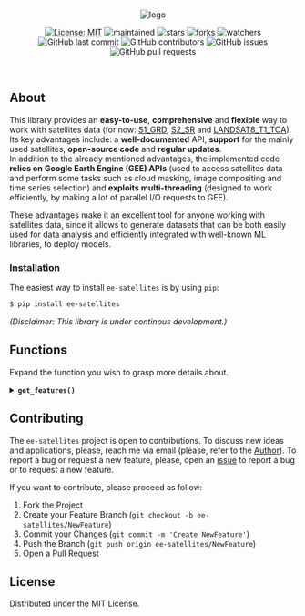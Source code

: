 <br>

<div align="center">

<img src="https://i.ibb.co/bPMchfz/logo.png" alt="logo" border="0"><br>

[![License: MIT](https://img.shields.io/badge/license-MIT-yellow.svg)](https://github.com/Amatofrancesco99/master-thesis/blob/main/Notebooks/1-features-extraction/utils/LICENSE)
![maintained](https://img.shields.io/badge/maintained%3F-YES-green.svg)
![stars](https://img.shields.io/github/stars/Amatofrancesco99/master-thesis.svg)
![forks](https://img.shields.io/github/forks/Amatofrancesco99/master-thesis.svg)
![watchers](https://img.shields.io/github/watchers/Amatofrancesco99/master-thesis.svg) <br>
![GitHub last commit](https://img.shields.io/github/last-commit/Amatofrancesco99/master-thesis)
![GitHub contributors](https://img.shields.io/github/contributors/Amatofrancesco99/master-thesis)
![GitHub issues](https://img.shields.io/github/issues/Amatofrancesco99/master-thesis)
![GitHub pull requests](https://img.shields.io/github/issues-pr/Amatofrancesco99/master-thesis)

</div><br>

## **About**
This library provides an **easy-to-use**, **comprehensive** and **flexible** way to work with satellites data (for now: [S1_GRD](https://developers.google.com/earth-engine/datasets/catalog/COPERNICUS_S1_GRD), [S2_SR](https://developers.google.com/earth-engine/datasets/catalog/COPERNICUS_S2_SR) and [LANDSAT8_T1_TOA](https://developers.google.com/earth-engine/datasets/catalog/LANDSAT_LC08_C02_T1_TOA)). Its key advantages include: a **well-documented** API, **support** for the mainly used satellites, **open-source code** and **regular updates**.<br> In addition to the already mentioned advantages, the implemented code **relies on Google Earth Engine (GEE) APIs** (used to access satellites data and perform some tasks such as cloud masking, image compositing and time series selection) and **exploits multi-threading** (designed to work efficiently, by making a lot of parallel I/O requests to GEE).

These advantages make it an excellent tool for anyone working with satellites data, since it allows to generate datasets that can be both easily used for data analysis and efficiently integrated with well-known ML libraries, to deploy models.

### **Installation**
The easiest way to install `ee-satellites` is by using `pip`:
```bash
$ pip install ee-satellites
```

*(Disclaimer: This library is under continous development.)*

## **Functions** 
Expand the function you wish to grasp more details about.
    <details> 
        <summary><b>`get_features()`</b></summary>

It allows to get from an [input pandas DataFrame](#input-dataframe) composed of fields information, [an output DataFrame](#output-dataframe) that contains for each time a [selected satellite](#how-to-execute-it) (sentinel-1, sentinel-2 or landsat-8) passed over the specified fields, within a given time period, all the mean values of some of the most used indexes (optical, radar or thermal).

The `filters_params` parameter is a list (default: `None`) containing the values of the Earth Engine filters to be used for extracting Image Collections, with the specified sentinel satellites. For Sentinel-2 the first parameter in the list is the value of the `CLOUDY_PIXEL_PERCENTAGE` filter (`LESS OR EQUAL TO` - values in range `[0, 100]`), whereas for Sentinel-1 the first parameter in the list is the value of the `orbitProperties_pass` filter (`ASCENDING` or `DESCENDING`).

The `fields_threads` parameter (default: `4`) is the number of threads to dedicate to parallelization of GEE API requests over the fields level, the remaining ones instead are used to apply parallelization over dates level. The value of this parameter should be high (with respect to the overall number of threads exploitable) if you have a lot of crop fields but a little time-span to consider, whereas if you have fewer fields but a bigger time-span you should decrease this parameter. Finally, if you have a lot of fields with a lot of dates to process it is optimal to consider half of the overall number of threads available on the device used to perform the I/O requests. <br>A correct choice of this parameter can drastically reduce the features extraction time.

See the [code](https://github.com/Amatofrancesco99/master-thesis/blob/main/Notebooks/1-features-extraction/utils/ee_satellites.py) for a better understanding.

### Input DataFrame
The input DataFrame, lets suppose named `fields_df`, should be structured as follows (just columns position matters):

| field_name      |              polygon_coordinates                  |
|-----------------|---------------------------------------------------|
| P-BLD           |  [(-4.202723286616649, 43.39683579015289), (-4...]|
| P-BLLT1         | [(-4.085622203603083, 43.429605845026266), (-4...]|
| P-BLLT2         | [(-4.084840437376829, 43.430826294936246), (-4...]|
| P-CBRCS1        | [(-4.200826431306206, 43.39067464298489), (-4....]|
| ...             |             ...                                   |
| P-VNS 	      | [(-4.151167740565273, 43.40535762666503), (-4....]|


### How to execute it?

First you have to initialize and authorize the Google Earth Engine APIs.

```python
import ee, ee_satellites

ee.Authenticate()
ee.Initialize()
```

Then, supposing that you have already loaded the `fields_df` pandas DataFrame, you have just to run the following code. Change the `satellite` parameter value in case you want `sentinel-1`, or `landasat-8`, indexes extracted for the fields specified (within the time period selected - be careful that the given date format is consistent with [ISO 8601](https://it.wikipedia.org/wiki/ISO_8601) notation). See the above general function description, instead, to comprehend what `filters_params` and `fields_threads` parameters are useful for.

```python
df = ee_satellites.get_features(fields_df, '2022-01-01', '2022-12-31', satellite='sentinel-2', filters_params=['40'], fields_threads=3)
```

### Output DataFrame
The output generated DataFrame, namely `df`, will be structured as follows:
| field_name | s2_acquisition_date | B1 | B2 | B3 | ... | MCARI2 | BSI | GLI | ALTERATION | SDI |
|------------|---------------------|----|----|----|-----|--------|-----|-----|------------|-----|
P-BLD | 2022-01-06 | 2.260204    | 119.981293  | 550.044218  | ...  | 0.922907 | 6282.955014  | 0.513069 | 2.131255 | 3484.508503 |
P-BLD | 2022-01-16 | 13.785714   | 111.540816  | 528.481293  | ...  | 0.921371 | 6545.200602  | 0.517949 | 2.127614 | 3636.382653 |
...   | ...        | ...         | ...         |	...	     | ...  | ...      | ...          | ...      | ...      | ... | ...   |
P-VNS | 2022-11-17 | 1133.057399 | 1364.994619 | 1726.755157 | .... | 0.594553 | 11195.020251 |	0.070841 | 1.441033 | 1939.695067 |
P-VNS | 2022-12-17 | 955.040359  | 1208.792825 | 1617.324664 | ...  | 0.688394 | 10547.592756 |	0.107797 | 1.505526 | 2913.218834 |

</details>

## Contributing

The `ee-satellites` project is open to contributions. To discuss new ideas and applications, please, reach me via email (please, refer to the [Author]()). To report a bug or request a new feature, please, open an [issue](https://github.com/Amatofrancesco99/master-thesis/issues) to report a bug or to request a new feature.

If you want to contribute, please proceed as follow:

1. Fork the Project
1. Create your Feature Branch (`git checkout -b ee-satellites/NewFeature`)
1. Commit your Changes (`git commit -m 'Create NewFeature'`)
1. Push the Branch (`git push origin ee-satellites/NewFeature`)
1. Open a Pull Request

## License

Distributed under the MIT License.